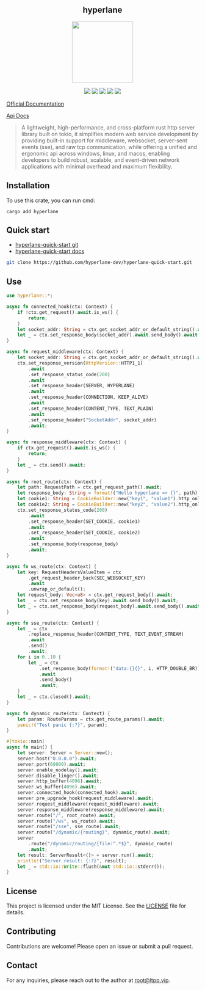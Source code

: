 <center>

## hyperlane

<img src="https://docs.ltpp.vip/img/hyperlane.png" alt="" height="160">

[![](https://img.shields.io/crates/v/hyperlane.svg)](https://crates.io/crates/hyperlane)
[![](https://img.shields.io/crates/d/hyperlane.svg)](https://img.shields.io/crates/d/hyperlane.svg)
[![](https://docs.rs/hyperlane/badge.svg)](https://docs.rs/hyperlane)
[![](https://github.com/hyperlane-dev/hyperlane/workflows/Rust/badge.svg)](https://github.com/hyperlane-dev/hyperlane/actions?query=workflow:Rust)
[![](https://img.shields.io/crates/l/hyperlane.svg)](./LICENSE)

</center>

[Official Documentation](https://docs.ltpp.vip/hyperlane/)

[Api Docs](https://docs.rs/hyperlane/latest/hyperlane/)

> A lightweight, high-performance, and cross-platform rust http server library built on tokio, it simplifies modern web service development by providing built-in support for middleware, websocket, server-sent events (sse), and raw tcp communication, while offering a unified and ergonomic api across windows, linux, and macos, enabling developers to build robust, scalable, and event-driven network applications with minimal overhead and maximum flexibility.

## Installation

To use this crate, you can run cmd:

```shell
cargo add hyperlane
```

## Quick start

- [hyperlane-quick-start git](https://github.com/hyperlane-dev/hyperlane-quick-start)
- [hyperlane-quick-start docs](https://docs.ltpp.vip/hyperlane/quick-start/)

```sh
git clone https://github.com/hyperlane-dev/hyperlane-quick-start.git
```

## Use

```rust
use hyperlane::*;

async fn connected_hook(ctx: Context) {
    if !ctx.get_request().await.is_ws() {
        return;
    }
    let socket_addr: String = ctx.get_socket_addr_or_default_string().await;
    let _ = ctx.set_response_body(socket_addr).await.send_body().await;
}

async fn request_middleware(ctx: Context) {
    let socket_addr: String = ctx.get_socket_addr_or_default_string().await;
    ctx.set_response_version(HttpVersion::HTTP1_1)
        .await
        .set_response_status_code(200)
        .await
        .set_response_header(SERVER, HYPERLANE)
        .await
        .set_response_header(CONNECTION, KEEP_ALIVE)
        .await
        .set_response_header(CONTENT_TYPE, TEXT_PLAIN)
        .await
        .set_response_header("SocketAddr", socket_addr)
        .await;
}

async fn response_middleware(ctx: Context) {
    if ctx.get_request().await.is_ws() {
        return;
    }
    let _ = ctx.send().await;
}

async fn root_route(ctx: Context) {
    let path: RequestPath = ctx.get_request_path().await;
    let response_body: String = format!("Hello hyperlane => {}", path);
    let cookie1: String = CookieBuilder::new("key1", "value1").http_only().build();
    let cookie2: String = CookieBuilder::new("key2", "value2").http_only().build();
    ctx.set_response_status_code(200)
        .await
        .set_response_header(SET_COOKIE, cookie1)
        .await
        .set_response_header(SET_COOKIE, cookie2)
        .await
        .set_response_body(response_body)
        .await;
}

async fn ws_route(ctx: Context) {
    let key: RequestHeadersValueItem = ctx
        .get_request_header_back(SEC_WEBSOCKET_KEY)
        .await
        .unwrap_or_default();
    let request_body: Vec<u8> = ctx.get_request_body().await;
    let _ = ctx.set_response_body(key).await.send_body().await;
    let _ = ctx.set_response_body(request_body).await.send_body().await;
}

async fn sse_route(ctx: Context) {
    let _ = ctx
        .replace_response_header(CONTENT_TYPE, TEXT_EVENT_STREAM)
        .await
        .send()
        .await;
    for i in 0..10 {
        let _ = ctx
            .set_response_body(format!("data:{}{}", i, HTTP_DOUBLE_BR))
            .await
            .send_body()
            .await;
    }
    let _ = ctx.closed().await;
}

async fn dynamic_route(ctx: Context) {
    let param: RouteParams = ctx.get_route_params().await;
    panic!("Test panic {:?}", param);
}

#[tokio::main]
async fn main() {
    let server: Server = Server::new();
    server.host("0.0.0.0").await;
    server.port(60000).await;
    server.enable_nodelay().await;
    server.disable_linger().await;
    server.http_buffer(4096).await;
    server.ws_buffer(4096).await;
    server.connected_hook(connected_hook).await;
    server.pre_upgrade_hook(request_middleware).await;
    server.request_middleware(request_middleware).await;
    server.response_middleware(response_middleware).await;
    server.route("/", root_route).await;
    server.route("/ws", ws_route).await;
    server.route("/sse", sse_route).await;
    server.route("/dynamic/{routing}", dynamic_route).await;
    server
        .route("/dynamic/routing/{file:^.*$}", dynamic_route)
        .await;
    let result: ServerResult<()> = server.run().await;
    println!("Server result: {:?}", result);
    let _ = std::io::Write::flush(&mut std::io::stderr());
}
```

## License

This project is licensed under the MIT License. See the [LICENSE](LICENSE) file for details.

## Contributing

Contributions are welcome! Please open an issue or submit a pull request.

## Contact

For any inquiries, please reach out to the author at [root@ltpp.vip](mailto:root@ltpp.vip).
